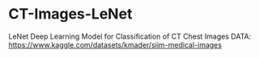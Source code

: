 # CT-Images-LeNet
LeNet Deep Learning Model for Classification of CT Chest Images
DATA: https://www.kaggle.com/datasets/kmader/siim-medical-images
